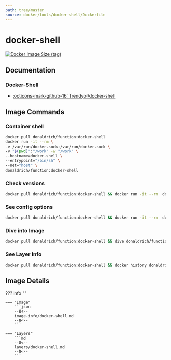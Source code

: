 ```yaml
---
path: tree/master
source: docker/tools/docker-shell/Dockerfile
---
```


# docker-shell

[![Docker Image Size (tag)](https://img.shields.io/docker/image-size/donaldrich/function/docker-shell?color=blue&label=donaldrich/function:docker-shell&logo=docker&style=flat-square)](https://hub.docker.com/r/donaldrich/function/docker-shell)

## Documentation

### Docker-Shell

- [:octicons-mark-github-16: Trendyol/docker-shell](https://github.com/Trendyol/docker-shell)

## Image Commands

### Container shell

```sh
docker pull donaldrich/function:docker-shell
docker run -it --rm \
-v /var/run/docker.sock:/var/run/docker.sock \
-v "$(pwd)":"/work" -w "/work" \
--hostname=docker-shell \
--entrypoint="/bin/sh" \
--net="host" \
donaldrich/function:docker-shell
```

### Check versions

```sh
docker pull donaldrich/function:docker-shell && docker run -it --rm  donaldrich/function:docker-shell validate
```

### See config options

```sh
docker pull donaldrich/function:docker-shell && docker run -it --rm  donaldrich/function:docker-shell help
```

### Dive into Image

```sh
docker pull donaldrich/function:docker-shell && dive donaldrich/function:docker-shell
```

### See Layer Info

```sh
docker pull donaldrich/function:docker-shell && docker history donaldrich/function:docker-shell
```

## Image Details

??? info ""

    === "Image"
        ```json
        --8<--
        image-info/docker-shell.md
        --8<--
        ```

    === "Layers"
        ```md
        --8<--
        layers/docker-shell.md
        --8<--
        ```
